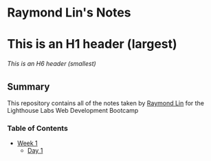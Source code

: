 # Raymond Lin's Notes
# This is an H1 header (largest)
###### This is an H6 header (smallest)

## Summary 
This repository contains all of the notes taken by [Raymond Lin](https://github.com/raylin98/lighthouse-web-notes) for the Lighthouse Labs Web Development Bootcamp

### Table of Contents
* [Week 1](/Week_1)
  * [Day 1](/Day_2) 